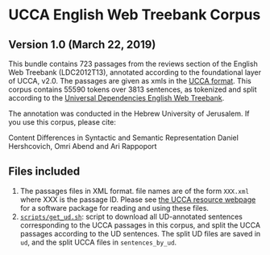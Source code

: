 UCCA English Web Treebank Corpus
================================
Version 1.0 (March 22, 2019)
-----------------------------

This bundle contains 723 passages from the reviews section of the English Web Treebank (LDC2012T13),
annotated according to the foundational layer of UCCA, v2.0. 
The passages are given as xmls in the [UCCA format](https://github.com/UniversalConceptualCognitiveAnnotation/docs/blob/master/FORMAT.md).
This corpus contains 55590 tokens over 3813 sentences, as tokenized and split according
to the [Universal Dependencies English Web Treebank](http://github.com/UniversalDependencies/UD_English-EWT).

The annotation was conducted in the Hebrew University of Jerusalem. If you use this corpus, please cite:

Content Differences in Syntactic and Semantic Representation
Daniel Hershcovich, Omri Abend and Ari Rappoport


Files included
--------------
1. The passages files in XML format. file names are of the form `XXX.xml` where XXX 
   is the passage ID. Please see [the UCCA resource webpage](http://www.cs.huji.ac.il/~oabend/ucca.html)
   for a software package for reading and using these files.
3. [`scripts/get_ud.sh`](scripts/get_ud.sh): script to download all UD-annotated sentences corresponding
   to the UCCA passages in this corpus, and split the UCCA passages according to the UD sentences.
   The split UD files are saved in `ud`, and the split UCCA files in `sentences_by_ud`.
